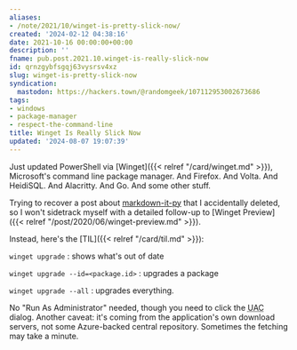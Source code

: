 ```yaml
---
aliases:
- /note/2021/10/winget-is-pretty-slick-now/
created: '2024-02-12 04:38:16'
date: 2021-10-16 00:00:00+00:00
description: ''
fname: pub.post.2021.10.winget-is-really-slick-now
id: qrnzgybfsgqj63vysrsv4xz
slug: winget-is-pretty-slick-now
syndication:
  mastodon: https://hackers.town/@randomgeek/107112953002673686
tags:
- windows
- package-manager
- respect-the-command-line
title: Winget Is Really Slick Now
updated: '2024-08-07 19:07:39'
---
```


Just updated PowerShell via [Winget]({{< relref "/card/winget.md" >}}), Microsoft's command line package manager. And Firefox. And Volta. And HeidiSQL. And Alacritty. And Go. And some other stuff.

Trying to recover a post about [markdown-it-py](https://markdown-it-py.readthedocs.io/en/latest/index.html) that I accidentally deleted, so I won't sidetrack myself with a detailed follow-up to [Winget Preview]({{< relref "/post/2020/06/winget-preview.md" >}}).

Instead, here's the [TIL]({{< relref "/card/til.md" >}}):

`winget upgrade`
: shows what's out of date

`winget upgrade --id=<package.id>`
: upgrades a package

`winget upgrade --all`
: upgrades everything.

No "Run As Administrator" needed, though you need to click the <abbr title="User Access Control">UAC</abbr> dialog. Another caveat: it's coming from the application's own download servers, not some Azure-backed central repository. Sometimes the fetching may take a minute.